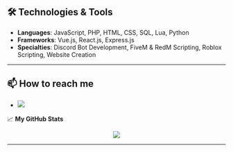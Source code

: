 
## 🛠️ Technologies & Tools
- **Languages**: JavaScript, PHP, HTML, CSS, SQL, Lua, Python
- **Frameworks**: Vue.js, React.js, Express.js
- **Specialties**: Discord Bot Development, FiveM & RedM Scripting, Roblox Scripting, Website Creation

---

## 📫 How to reach me
- [![](https://dcbadge.vercel.app/api/server/FduPsjJPuu)](https://discord.gg/FduPsjJPuu)


📈 **My GitHub Stats**

<div style="display: flex; justify-content: center;">
  <img src="https://github-readme-stats.vercel.app/api?username=ScrachStack&include_all_commits=true&count_private=true&show_icons=true&line_height=20&title_color=7A7ADB&icon_color=2234AE&text_color=D3D3D3&bg_color=0,000000,130F40"Github Stats">
</div>

--- 
